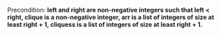Precondition: **left and right are non-negative integers such that left < right, clique is a non-negative integer, arr is a list of integers of size at least right + 1, cliquess is a list of integers of size at least right + 1.**